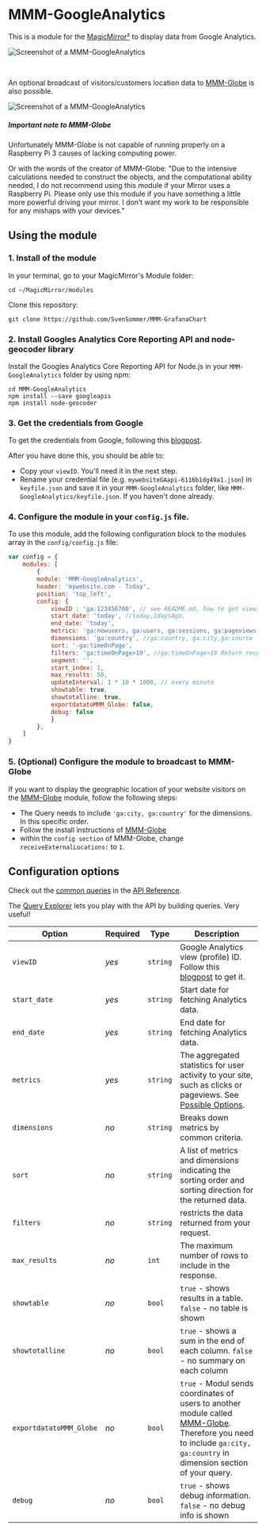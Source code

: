 # MMM-GoogleAnalytics

This is a module for the [MagicMirror²](https://github.com/MichMich/MagicMirror/) to display data from Google Analytics.

![Screenshot of a MMM-GoogleAnalytics](http://robstechlog.com/wp-content/uploads/2017/07/MMM-Googleanalytics_feature.png?raw=true)

<br>

An optional broadcast of visitors/customers location data to [MMM-Globe](https://github.com/SvenSommer/MMM-Globe) is also possible.<p>

![Screenshot of a MMM-GoogleAnalytics](https://github.com/SvenSommer/MMM-GoogleAnalytics/blob/master/MMM-GoogleAnalytics_animated.gif?raw=true)
##### Important note to MMM-Globe
Unfortunately MMM-Globe is not capable of running properly on a Raspberry Pi 3 causes of lacking computing power.

Or with the words of the creator of MMM-Globe: "Due to the intensive calculations needed to construct the objects, and the computational ability needed, I do not recommend using this module if your Mirror uses a Raspberry Pi. Please only use this module if you have something a little more powerful driving your mirror. I don’t want my work to be responsible for any mishaps with your devices."

## Using the module
### 1. Install of the module

In your terminal, go to your MagicMirror's Module folder:
````
cd ~/MagicMirror/modules
````

Clone this repository:
````
git clone https://github.com/SvenSommer/MMM-GrafanaChart
````

### 2. Install Googles Analytics Core Reporting API and node-geocoder library
Install the Googles Analytics Core Reporting API for Node.js in your ``MMM-GoogleAnalytics`` folder by using npm:

```
cd MMM-GoogleAnalytics
npm install --save googleapis
npm install node-geocoder
```
### 3. Get the credentials from Google
To get the credentials from Google, following this [blogpost](http://robstechlog.com/2017/07/19/display-website-statistics-smart-mirror-mmm-googleanalytics/).

After you have done this, you should be able to:
* Copy your ``viewID``. You'll need it in the next step.
* Rename your credential file (e.g. ``mywebsiteGAapi-6116b1dg49a1.json``) in ``keyfile.json`` and save it in your ``MMM-GoogleAnalytics`` folder, like ``MMM-GoogleAnalytics/keyfile.json``. If you haven't done already.

### 4. Configure the module in your `config.js` file.
To use this module, add the following configuration block to the modules array in the `config/config.js` file:
```js
var config = {
    modules: [
        {
        module: 'MMM-GoogleAnalytics',
        header: 'mywebsite.com - Today',
        position: 'top_left',
        config: {
            viewID : 'ga:123456700', // see README.md, how to get viewID and your keyfile.json
            start_date: 'today', //today,1daysAgo,
            end_date: 'today',
            metrics: 'ga:newusers, ga:users, ga:sessions, ga:pageviews,  ga:sessionDuration',
			dimensions: 'ga:country', //ga:country, ga:city,ga:source
			sort: '-ga:timeOnPage',
			filters: 'ga:timeOnPage>10', //ga:timeOnPage>10 Return results where the time on the page is strictly greater than ten seconds.
			segment: '',
			start_index: 1,
			max_results: 50,
			updateInterval: 1 * 10 * 1000, // every minute
			showtable: true,
            showtotalline: true,
			exportdatatoMMM_Globe: false,
			debug: false
            }
        },
    ]
}
```
### 5. (Optional) Configure the module to broadcast to MMM-Globe
If you want to display the geographic  location of your website visitors on the [MMM-Globe](https://github.com/SvenSommer/MMM-Globe) module, follow the following steps:
* The Query needs to include ``'ga:city, ga:country'`` for the dimensions. In this specific order.
* Follow the install instructions of [MMM-Globe](https://github.com/SvenSommer/MMM-Globe)
* within the ``config section`` of MMM-Globe, change ``receiveExternalLocations:`` to ``1``.

## Configuration options
Check out the [common queries](https://developers.google.com/analytics/devguides/reporting/core/v3/common-queries) in the [API Reference](https://developers.google.com/analytics/devguides/reporting/core/v3/reference).

The [Query Explorer](https://ga-dev-tools.appspot.com/query-explorer/) lets you play with the API by building queries. Very useful!

| Option           | Required | Type | Description
|----------------- |-----------|-------|----------------
| `viewID`        | *yes*|`string`| Google Analytics view (profile) ID. Follow this [blogpost](http://robstechlog.com/2017/07/19/display-website-statistics-smart-mirror-mmm-googleanalytics/) to get it.
| `start_date`        | *yes*|`string`| Start date for fetching Analytics data.
| `end_date`        | *yes*|`string`| End date for fetching Analytics data.
| `metrics`        | *yes*|`string`| The aggregated statistics for user activity to your site, such as clicks or pageviews. See [Possible Options](https://developers.google.com/analytics/devguides/reporting/core/dimsmets).
| `dimensions`        | *no*|`string`| Breaks down metrics by common criteria.
| `sort`        | *no*|`string`| A list of metrics and dimensions indicating the sorting order and sorting direction for the returned data.
| `filters`        | *no*|`string`| restricts the data returned from your request.
| `max_results`        | *no*|`int`| The maximum number of rows to include in the response.
| `showtable` | *no*|`bool`| `true` - shows results in a table. `false` - no table is shown
| `showtotalline` | *no*|`bool`| `true` - shows a sum in the end of each column. `false` - no summary on each column
| `exportdatatoMMM_Globe` | *no*|`bool`| `true` - Modul sends coordinates of users to another module called [MMM-Globe](https://github.com/SvenSommer/MMM-Globe). Therefore you need to include ``ga:city, ga:country`` in dimension section of your query.
| `debug` | *no*|`bool`| `true` - shows debug information. `false` - no debug info is shown

